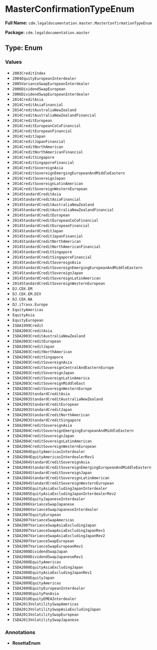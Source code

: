 # MasterConfirmationTypeEnum

**Full Name:** `cdm.legaldocumentation.master.MasterConfirmationTypeEnum`

**Package:** `cdm.legaldocumentation.master`

## Type: Enum

### Values

- `2003CreditIndex`
- `2004EquityEuropeanInterdealer`
- `2005VarianceSwapEuropeanInterdealer`
- `2006DividendSwapEuropean`
- `2006DividendSwapEuropeanInterdealer`
- `2014CreditAsia`
- `2014CreditAsiaFinancial`
- `2014CreditAustraliaNewZealand`
- `2014CreditAustraliaNewZealandFinancial`
- `2014CreditEuropean`
- `2014CreditEuropeanCoCoFinancial`
- `2014CreditEuropeanFinancial`
- `2014CreditJapan`
- `2014CreditJapanFinancial`
- `2014CreditNorthAmerican`
- `2014CreditNorthAmericanFinancial`
- `2014CreditSingapore`
- `2014CreditSingaporeFinancial`
- `2014CreditSovereignAsia`
- `2014CreditSovereignEmergingEuropeanAndMiddleEastern`
- `2014CreditSovereignJapan`
- `2014CreditSovereignLatinAmerican`
- `2014CreditSovereignWesternEuropean`
- `2014StandardCreditAsia`
- `2014StandardCreditAsiaFinancial`
- `2014StandardCreditAustraliaNewZealand`
- `2014StandardCreditAustraliaNewZealandFinancial`
- `2014StandardCreditEuropean`
- `2014StandardCreditEuropeanCoCoFinancial`
- `2014StandardCreditEuropeanFinancial`
- `2014StandardCreditJapan`
- `2014StandardCreditJapanFinancial`
- `2014StandardCreditNorthAmerican`
- `2014StandardCreditNorthAmericanFinancial`
- `2014StandardCreditSingapore`
- `2014StandardCreditSingaporeFinancial`
- `2014StandardCreditSovereignAsia`
- `2014StandardCreditSovereignEmergingEuropeanAndMiddleEastern`
- `2014StandardCreditSovereignJapan`
- `2014StandardCreditSovereignLatinAmerican`
- `2014StandardCreditSovereignWesternEuropean`
- `DJ.CDX.EM`
- `DJ.CDX.EM.DIV`
- `DJ.CDX.NA`
- `DJ.iTraxx.Europe`
- `EquityAmericas`
- `EquityAsia`
- `EquityEuropean`
- `ISDA1999Credit`
- `ISDA2003CreditAsia`
- `ISDA2003CreditAustraliaNewZealand`
- `ISDA2003CreditEuropean`
- `ISDA2003CreditJapan`
- `ISDA2003CreditNorthAmerican`
- `ISDA2003CreditSingapore`
- `ISDA2003CreditSovereignAsia`
- `ISDA2003CreditSovereignCentralAndEasternEurope`
- `ISDA2003CreditSovereignJapan`
- `ISDA2003CreditSovereignLatinAmerica`
- `ISDA2003CreditSovereignMiddleEast`
- `ISDA2003CreditSovereignWesternEurope`
- `ISDA2003StandardCreditAsia`
- `ISDA2003StandardCreditAustraliaNewZealand`
- `ISDA2003StandardCreditEuropean`
- `ISDA2003StandardCreditJapan`
- `ISDA2003StandardCreditNorthAmerican`
- `ISDA2003StandardCreditSingapore`
- `ISDA2004CreditSovereignAsia`
- `ISDA2004CreditSovereignEmergingEuropeanAndMiddleEastern`
- `ISDA2004CreditSovereignJapan`
- `ISDA2004CreditSovereignLatinAmerican`
- `ISDA2004CreditSovereignWesternEuropean`
- `ISDA2004EquityAmericasInterdealer`
- `ISDA2004EquityAmericasInterdealerRev1`
- `ISDA2004StandardCreditSovereignAsia`
- `ISDA2004StandardCreditSovereignEmergingEuropeanAndMiddleEastern`
- `ISDA2004StandardCreditSovereignJapan`
- `ISDA2004StandardCreditSovereignLatinAmerican`
- `ISDA2004StandardCreditSovereignWesternEuropean`
- `ISDA2005EquityAsiaExcludingJapanInterdealer`
- `ISDA2005EquityAsiaExcludingJapanInterdealerRev2`
- `ISDA2005EquityJapaneseInterdealer`
- `ISDA2006VarianceSwapJapanese`
- `ISDA2006VarianceSwapJapaneseInterdealer`
- `ISDA2007EquityEuropean`
- `ISDA2007VarianceSwapAmericas`
- `ISDA2007VarianceSwapAsiaExcludingJapan`
- `ISDA2007VarianceSwapAsiaExcludingJapanRev1`
- `ISDA2007VarianceSwapAsiaExcludingJapanRev2`
- `ISDA2007VarianceSwapEuropean`
- `ISDA2007VarianceSwapEuropeanRev1`
- `ISDA2008DividendSwapJapan`
- `ISDA2008DividendSwapJapaneseRev1`
- `ISDA2008EquityAmericas`
- `ISDA2008EquityAsiaExcludingJapan`
- `ISDA2008EquityAsiaExcludingJapanRev1`
- `ISDA2008EquityJapan`
- `ISDA2009EquityAmericas`
- `ISDA2009EquityEuropeanInterdealer`
- `ISDA2009EquityPanAsia`
- `ISDA2010EquityEMEAInterdealer`
- `ISDA2013VolatilitySwapAmericas`
- `ISDA2013VolatilitySwapAsiaExcludingJapan`
- `ISDA2013VolatilitySwapEuropean`
- `ISDA2013VolatilitySwapJapanese`
### Annotations

- **RosettaEnum**

